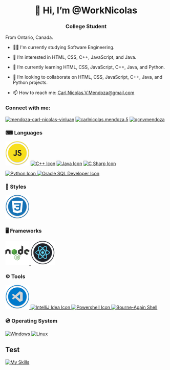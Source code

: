 <h1 align="center"> 👋 Hi, I’m @WorkNicolas </h1>
<h3 align="center">College Student</h3>
From Ontario, Canada.

- 👨‍🎓 I'm currently studying Software Engineering.

- 👀 I’m interested in HTML, CSS, C++, JavaScript, and Java.

- 🌱 I’m currently learning HTML, CSS, JavaScript, C++, Java, and Python.

- 💞️ I’m looking to collaborate on HTML, CSS, JavaScript, C++, Java, and Python projects.

- 📫 How to reach me: Carl.Nicolas.V.Mendoza@gmail.com

<h3 align="left">Connect with me:</h3>
<p align="left">
<a href="https://www.linkedin.com/in/mendoza-carl-nicolas-vinluan-37786223b/" target="blank"><img align="center" src="https://user-images.githubusercontent.com/36258159/210165581-1b36737f-bf9e-43f5-a897-d6208c3e51a8.png" alt="mendoza-carl-nicolas-vinluan" width="60" /></a>
<a href="https://www.facebook.com/carlnicolas.mendoza.5/" target="blank"><img align="center" src="https://cdn-icons-png.flaticon.com/512/733/733547.png" alt="carlnicolas.mendoza.5" width="60" /></a>
<a href="https://twitter.com/qcnvmendoza" target="blank"><img align="center" src="https://user-images.githubusercontent.com/36258159/210165611-1537dc49-306e-456e-b627-306fec07117e.png" alt="qcnvmendoza" width="60" /></a>
</p>

<h3 align="left">⌨ Languages</h3>
<p align="left">
<a href="https://en.wikipedia.org/wiki/JavaScript"><img width="75px" src="https://github.com/Pedro-Murilo/icons-for-readme/blob/main/.github/js-icon.svg" alt="Javascript Icon" /></a>
<a href="https://en.wikipedia.org/wiki/C%2B%2B"><img width="75px" src="https://upload.wikimedia.org/wikipedia/commons/1/18/ISO_C%2B%2B_Logo.svg" alt="C++ Icon" /></a>
<a href="https://www.java.com/en/"><img width="75px" src="https://upload.wikimedia.org/wikipedia/en/3/30/Java_programming_language_logo.svg" alt="Java Icon" /></a>
  <a href="https://en.wikipedia.org/wiki/C_Sharp_(programming_language)"><img width="75px" src="https://upload.wikimedia.org/wikipedia/commons/d/d2/C_Sharp_Logo_2023.svg" alt="C Sharp Icon" /></a>

<a href="https://www.python.org/"><img width="75px" src="https://upload.wikimedia.org/wikipedia/commons/c/c3/Python-logo-notext.svg" alt="Python Icon" /> </a>
<a href="https://en.wikipedia.org/wiki/SQL"><img width="75px" src="https://upload.wikimedia.org/wikipedia/en/6/68/Oracle_SQL_Developer_logo.svg" alt="Oracle SQL Developer Icon" /> </a>
</p>

<h3 align="left">💅 Styles</h3>
<p align="left">
<a href="https://en.wikipedia.org/wiki/CSS"><img width="75px" src="https://github.com/Pedro-Murilo/icons-for-readme/blob/main/.github/css-icon.svg" alt="CSS Icon" /></a>
</p>
  
<h3 align="left">🖥 Frameworks</h3>
<p align="left">
<a href="https://nodejs.org" target="_blank" rel="noreferrer"> <img src="https://raw.githubusercontent.com/devicons/devicon/master/icons/nodejs/nodejs-original-wordmark.svg" alt="NodeJS Icon" width="75" height="75"/> </a> <a href="https://www.python.org" target="_blank" rel="noreferrer" /></a>
<a href="https://reactjs.org/" target="_blank" rel="noreferrer"> <img width="75px" src="https://github.com/Pedro-Murilo/icons-for-readme/blob/main/.github/react-icon.svg" alt="ReactJS Icon" /></a>
</p>

<h3 align="left">⚙ Tools</h3>
<p align="left">
<a href="https://code.visualstudio.com/" target="_blank" rel="noreferrer"> <img width="75px" src="https://github.com/Pedro-Murilo/icons-for-readme/blob/main/.github/vscode-icon.svg" alt="VSCode Icon" /> </a>
<a href="https://en.wikipedia.org/wiki/IntelliJ_IDEA" target="_blank" rel="noreferrer"> <img width="75px" src="https://upload.wikimedia.org/wikipedia/commons/9/9c/IntelliJ_IDEA_Icon.svg" alt="IntelliJ Idea Icon" /> </a>
<a href="https://en.wikipedia.org/wiki/PowerShell" target="_blank" rel="noreferrer"> <img width="75px" src="https://upload.wikimedia.org/wikipedia/commons/a/af/PowerShell_Core_6.0_icon.png" alt="Powershell Icon" /> </a>
  <a href="https://en.wikipedia.org/wiki/Bash_(Unix_shell)" target="_blank" rel="noreferrer"> <img width="75px" src="https://upload.wikimedia.org/wikipedia/commons/8/82/Gnu-bash-logo.svg" alt="Bourne-Again Shell" /> </a>
</p>

<h3 align="left">💿 Operating System</h3>
<p align="left">
  <a href="https://en.wikipedia.org/wiki/Microsoft_Windows" target="_blank" rel="noreferrer"> <img width="75px" src="https://upload.wikimedia.org/wikipedia/commons/e/e2/Windows_logo_and_wordmark_-_2021.svg" alt="Windows" /> </a>
  <a href="https://en.wikipedia.org/wiki/Linux" target="_blank" rel="noreferrer"> <img width="75px" src="https://upload.wikimedia.org/wikipedia/commons/3/35/Tux.svg" alt="Linux" /> </a>
</p>

## Test
[![My Skills](https://skillicons.dev/icons?i=java,kotlin,nodejs,figma&theme=light)](https://skillicons.dev)
